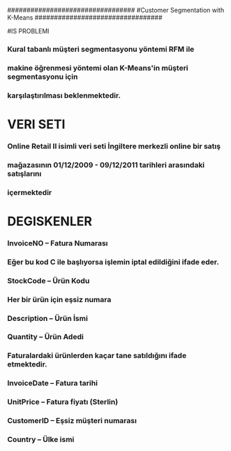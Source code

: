 
#################################
#Customer Segmentation with K-Means
#################################

#IS PROBLEMI
### Kural tabanlı müşteri segmentasyonu  yöntemi RFM ile
### makine öğrenmesi yöntemi  olan K-Means'in müşteri segmentasyonu için
### karşılaştırılması beklenmektedir.

# VERI SETI
### Online Retail II isimli veri seti İngiltere merkezli online bir satış
### mağazasının 01/12/2009 - 09/12/2011 tarihleri arasındaki satışlarını
### içermektedir

# DEGISKENLER
### InvoiceNO – Fatura Numarası
### Eğer bu kod C ile başlıyorsa işlemin iptal edildiğini ifade eder.
### StockCode – Ürün Kodu
### Her bir ürün için eşsiz numara
### Description – Ürün İsmi
### Quantity – Ürün Adedi
### Faturalardaki ürünlerden kaçar tane satıldığını ifade etmektedir.
### InvoiceDate – Fatura tarihi
### UnitPrice – Fatura fiyatı (Sterlin)
### CustomerID – Eşsiz müşteri numarası
### Country – Ülke ismi
